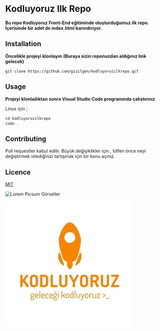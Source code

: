 # Kodluyoruz Ilk Repo
**Bu repo Kodluyoruz Front-End eğitiminde 
 oluşturduğumuz ilk repo. İçerisinde bir adet de index.html barındırıyor.**
 
## Installation
**Öncelikle projeyi klonlayın.(Buraya sizin reponuzdan aldığınız link gelecek)**


```
git clone https://github.com/gizilgen/kodluyoruzilkrepo.git
 ```

 ## Usage

 **Projeyi klonladıktan sonra Visual Studio Code programında çalıştırınız**

 Linux için ;

 ```
 cd kodluyoruzilkrepo
 code .
 ```

 ## Contributing


Pull requestler kabul edilir. Büyük değişiklikler için , lütfen önce neyi değiştirmek istediğinizi tartışmak için bir konu açınız.

## Licence

[MIT](https://choosealicense.com/licenses/mit/)

![Lorem Picsum Görseller](https://i.picsum.photos/id/40/200/200.jpg?hmac=xkvWvgGjMuaPySCsshiYpLBOaphxinRhPkMRgx-LIYQ)

![Kodluyoruz Logo](https://raw.githubusercontent.com/Kodluyoruz/taskforce/git/git/markdown-nedir-nasil-kullaniriz-/figures/kodluyoruz_logo.jpg)